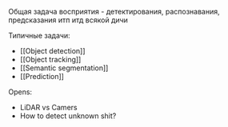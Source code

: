 Общая задача восприятия - детектирования, распознавания, предсказания итп итд всякой дичи

Типичные задачи:
- [[Object detection]]
- [[Object tracking]]
- [[Semantic segmentation]]
- [[Prediction]]

Opens:
- LiDAR vs Camers
- How to detect unknown shit?

